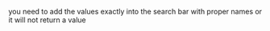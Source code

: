 you need to add the values exactly into the search bar with proper names or it will not return a value
